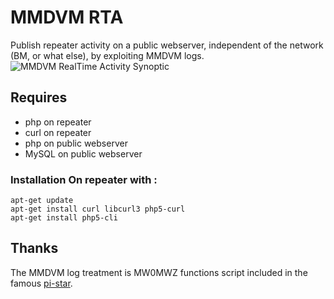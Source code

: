 # MMDVM RTA
Publish repeater activity on a public webserver, independent of the network (BM, or what else), by exploiting MMDVM logs.
![MMDVM RealTime Activity Synoptic](https://github.com/f5uii/MMDVM_activity/blob/master/MMDVM%20RTA%20synop.png?raw=true)

## Requires
+ php on repeater
+ curl on repeater
+ php on public webserver
+ MySQL on public webserver

### Installation On repeater  with :
```
apt-get update
apt-get install curl libcurl3 php5-curl
apt-get install php5-cli
```

## Thanks
The MMDVM log treatment is MW0MWZ functions script included in the famous [pi-star](http://www.pistar.uk/).
